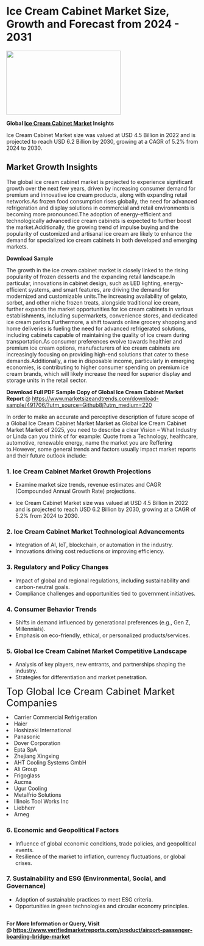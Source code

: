 <H1>Ice Cream Cabinet Market Size, Growth and Forecast from 2024 - 2031</H1><img class="aligncenter size-medium wp-image-584254" src="https://thirdeyenews.in/wp-content/uploads/2024/09/Global-Market-Research-300x168.jpeg" alt="" width="300" height="168" /><p><strong>Global&nbsp;<a href="https://www.marketsizeandtrends.com/download-sample/491706/?utm_source=Github8j?utm_medium=220">Ice Cream Cabinet Market</a> Insights</strong></p><p>Ice Cream Cabinet Market size was valued at USD 4.5 Billion in 2022 and is projected to reach USD 6.2 Billion by 2030, growing at a CAGR of 5.2% from 2024 to 2030.</p><p><h2>Market Growth Insights</h2> The global ice cream cabinet market is projected to experience significant growth over the next few years, driven by increasing consumer demand for premium and innovative ice cream products, along with expanding retail networks.As frozen food consumption rises globally, the need for advanced refrigeration and display solutions in commercial and retail environments is becoming more pronounced.The adoption of energy-efficient and technologically advanced ice cream cabinets is expected to further boost the market.Additionally, the growing trend of impulse buying and the popularity of customized and artisanal ice cream are likely to enhance the demand for specialized ice cream cabinets in both developed and emerging markets.<p><strong>Download Sample</strong></p> The growth in the ice cream cabinet market is closely linked to the rising popularity of frozen desserts and the expanding retail landscape.In particular, innovations in cabinet design, such as LED lighting, energy-efficient systems, and smart features, are driving the demand for modernized and customizable units.The increasing availability of gelato, sorbet, and other niche frozen treats, alongside traditional ice cream, further expands the market opportunities for ice cream cabinets in various establishments, including supermarkets, convenience stores, and dedicated ice cream parlors.Furthermore, a shift towards online grocery shopping and home deliveries is fueling the need for advanced refrigerated solutions, including cabinets capable of maintaining the quality of ice cream during transportation.As consumer preferences evolve towards healthier and premium ice cream options, manufacturers of ice cream cabinets are increasingly focusing on providing high-end solutions that cater to these demands.Additionally, a rise in disposable income, particularly in emerging economies, is contributing to higher consumer spending on premium ice cream brands, which will likely increase the need for superior display and storage units in the retail sector.<p><span class=""><strong>Download Full PDF Sample Copy of Global Ice Cream Cabinet Market Report</strong> @ <a href="https://www.marketsizeandtrends.com/download-sample/491706/?utm_source=Github8j?utm_medium=220" target="_blank">https://www.marketsizeandtrends.com/download-sample/491706/?utm_source=Github8j?utm_medium=220</a></span></p><p>In order to make an accurate and perceptive description of future scope of a Global&nbsp;Ice Cream Cabinet Market Market as Global&nbsp;Ice Cream Cabinet Market Market of 2025, you need to describe a clear Vision &ndash; What Industry or Linda can you think of for example: Quote from a Technology, healthcare, automotive, renewable energy, name the market you are Reffering to.However, some general trends and factors usually impact market reports and their future outlook include:</p><h3>1.&nbsp;<strong>Ice Cream Cabinet Market Growth Projections</strong></h3><ul><li>Examine market size trends, revenue estimates and CAGR (Compounded Annual Growth Rate) projections.</li><li><p>Ice Cream Cabinet Market size was valued at USD 4.5 Billion in 2022 and is projected to reach USD 6.2 Billion by 2030, growing at a CAGR of 5.2% from 2024 to 2030.</p></li></ul><h3>2.&nbsp;<strong>Ice Cream Cabinet Market Technological Advancements</strong></h3><ul><li>Integration of AI, IoT, blockchain, or automation in the industry.</li><li>Innovations driving cost reductions or improving efficiency.</li></ul><h3>3.&nbsp;<strong>Regulatory and Policy Changes</strong></h3><ul><li>Impact of global and regional regulations, including sustainability and carbon-neutral goals.</li><li>Compliance challenges and opportunities tied to government initiatives.</li></ul><h3>4.&nbsp;<strong>Consumer Behavior Trends</strong></h3><ul><li>Shifts in demand influenced by generational preferences (e.g., Gen Z, Millennials).</li><li>Emphasis on eco-friendly, ethical, or personalized products/services.</li></ul><h3>5.&nbsp;<strong>Global Ice Cream Cabinet Market Competitive Landscape</strong></h3><ul><li>Analysis of key players, new entrants, and partnerships shaping the industry.</li><li>Strategies for differentiation and market penetration.</li></ul><p data-pm-slice="1 1 []"><span style="color: inherit; font-family: inherit; font-size: 25px;">Top Global Ice Cream Cabinet Market Companies</span></p><div class="" data-test-id=""><p><li>Carrier Commercial Refrigeration</li><li> Haier</li><li> Hoshizaki International</li><li> Panasonic</li><li> Dover Corporation</li><li> Epta SpA</li><li> Zhejiang Xingxing</li><li> AHT Cooling Systems GmbH</li><li> Ali Group</li><li> Frigoglass</li><li> Aucma</li><li> Ugur Cooling</li><li> Metalfrio Solutions</li><li> Illinois Tool Works Inc</li><li> Liebherr</li><li> Arneg</li></p></div><h3>6.&nbsp;<strong>Economic and Geopolitical Factors</strong></h3><ul><li>Influence of global economic conditions, trade policies, and geopolitical events.</li><li>Resilience of the market to inflation, currency fluctuations, or global crises.</li></ul><h3>7.&nbsp;<strong>Sustainability and ESG (Environmental, Social, and Governance)</strong></h3><ul><li>Adoption of sustainable practices to meet ESG criteria.</li><li>Opportunities in green technologies and circular economy principles.</li></ul><h2><strong style="font-size: 14px;">For More Information or Query, Visit @&nbsp;</strong><a style="background-color: #ffffff; font-size: 14px;" href="https://www.marketsizeandtrends.com/report/ice-cream-cabinet-market/" target="_blank">https://www.verifiedmarketreports.com/product/airport-passenger-boarding-bridge-market</a></h2>